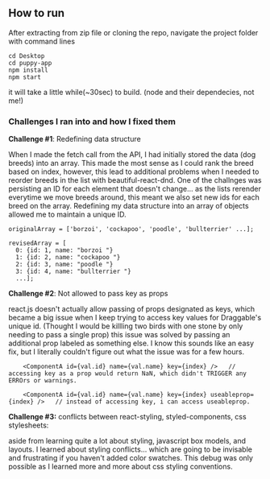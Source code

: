 <h2> How to run </h2>

After extracting from zip file or cloning the repo, navigate the project folder with command lines 
 
    cd Desktop
    cd puppy-app
    npm install 
    npm start

it will take a little while(~30sec) to build. (node and their dependecies, not me!)

<h3> Challenges I ran into and how I fixed them </h3>

**Challenge #1**: Redefining data structure
<p> When I made the fetch call from the API, I had initially stored the data (dog breeds) into an array. This made the most sense as I could rank the breed based on index, however, this lead to additional problems when I needed to reorder breeds in the list with beautiful-react-dnd. One of the challnges was persisting an ID for each <Draggable> element that doesn't change... as the lists rerender everytime we move breeds around, this meant we also set new ids for each breed on the array. Redefining my data structure into an array of objects allowed me to maintain a unique ID. </p>
    
    originalArray = ['borzoi', 'cockapoo', 'poodle', 'bullterrier' ...];

    revisedArray = [
      0: {id: 1, name: "borzoi "}
      1: {id: 2, name: "cockapoo "}
      2: {id: 3, name: "poodle "}
      3: {id: 4, name: "bullterrier "}
      ...];

**Challenge #2**: Not allowed to pass key as props
 <p> react.js doesn't actually allow passing of props designated as keys, which became a big issue when I keep trying to access key values for Draggable's unique id. (Thought I would be killling two birds with one stone by only needing to pass a single prop) this issue was solved by passing an additional prop labeled as something else. I know this sounds like an easy fix, but I literally couldn't figure out what the issue was for a few hours. 
 </p>
 
        <ComponentA id={val.id} name={val.name} key={index} />   // accessing key as a prop would return NaN, which didn't TRIGGER any ERROrs or warnings.
        
        <ComponentA id={val.id} name={val.name} key={index} useableprop={index} />   // instead of accessing key, i can access useableprop.
        
 **Challenge #3:** conflicts between react-styling, styled-components, css stylesheets:
<p> aside from learning quite a lot about styling, javascript box models, and layouts. I learned about styling conflicts... which are going to be invisable and frustrating if you haven't added color swatches. This debug was only possible as I learned more and more about css styling conventions. </p>
